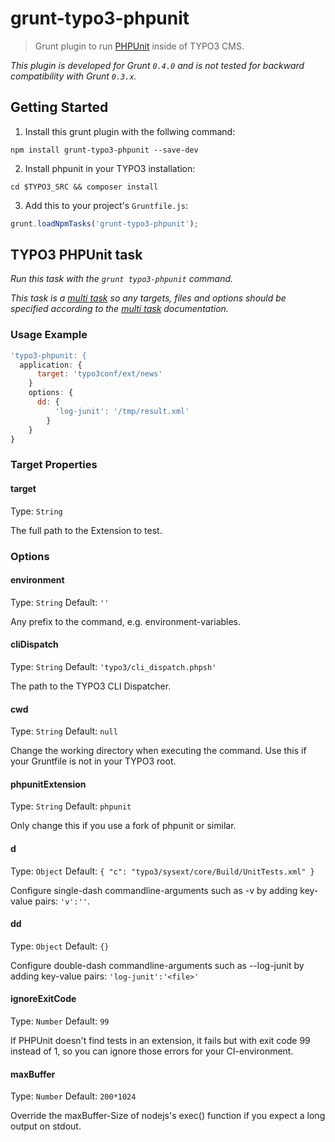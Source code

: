# grunt-typo3-phpunit

> Grunt plugin to run [PHPUnit](https://phpunit.de) inside of TYPO3 CMS.

_This plugin is developed for Grunt `0.4.0` and is not tested for backward compatibility with Grunt `0.3.x`._

## Getting Started

1. Install this grunt plugin with the follwing command:

```shell
npm install grunt-typo3-phpunit --save-dev
```

2. Install phpunit in your TYPO3 installation:

```shell
cd $TYPO3_SRC && composer install
```

3. Add this to your project's `Gruntfile.js`:

```js
grunt.loadNpmTasks('grunt-typo3-phpunit');
```

## TYPO3 PHPUnit task

_Run this task with the `grunt typo3-phpunit` command._

_This task is a [multi task][] so any targets, files and options should be specified according to the [multi task][] documentation._

[multi task]: https://github.com/gruntjs/grunt/wiki/Configuring-tasks

### Usage Example

```js
'typo3-phpunit: {
  application: {
	  target: 'typo3conf/ext/news'
	}
	options: {
	  dd: {
		  'log-junit': '/tmp/result.xml'
		}
	}
}
```

### Target Properties

#### target
Type: `String`

The full path to the Extension to test.

### Options
#### environment
Type: `String`
Default: `''`

Any prefix to the command, e.g. environment-variables.

#### cliDispatch
Type: `String`
Default: `'typo3/cli_dispatch.phpsh'`

The path to the TYPO3 CLI Dispatcher.

#### cwd
Type: `String`
Default: `null`

Change the working directory when executing the command. Use this if your Gruntfile is not in your TYPO3 root.

#### phpunitExtension
Type: `String`
Default: `phpunit`

Only change this if you use a fork of phpunit or similar.

#### d
Type: `Object`
Default: `{ "c": "typo3/sysext/core/Build/UnitTests.xml" }`

Configure single-dash commandline-arguments such as -v by adding key-value pairs: `'v':''`.

#### dd
Type: `Object`
Default: `{}`

Configure double-dash commandline-arguments such as --log-junit <file> by adding key-value pairs:
`'log-junit':'<file>'`

#### ignoreExitCode
Type: `Number`
Default: `99`

If PHPUnit doesn't find tests in an extension, it fails but with exit code 99 instead of 1, so you can ignore those errors for your CI-environment.

#### maxBuffer
Type: `Number`
Default: `200*1024`

Override the maxBuffer-Size of nodejs's exec() function if you expect a long output on stdout.
